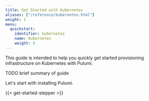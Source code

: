 ```yaml
---
title: Get Started with Kubernetes
aliases: ["/reference/kubernetes.html"]
weight: 1
menu:
  quickstart:
    identifier: kubernetes
    name: Kubernetes
    weight: 5
---
```


This guide is intended to help you quickly get started provisioning infrastructure on Kubernetes with Pulumi.

TODO brief summary of guide

Let's start with installing Pulumi.

{{< get-started-stepper >}}
